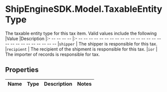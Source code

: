# ShipEngineSDK.Model.TaxableEntityType
The taxable entity type for this tax item. Valid values include the following  |Value       |Description |:- -- -- -- --  |:- -- -- -- -- -- -- -- -- -- -- -- -- -- -- -- -- -- -- -- -- -- -- -- -- -- -- |`shipper`   | The shipper is responsible for this tax. |`recipient` | The recipient of the shipment is responsible for this tax. |`ior`       | The importer of records is responsible for tax. 

## Properties

Name | Type | Description | Notes
------------ | ------------- | ------------- | -------------

